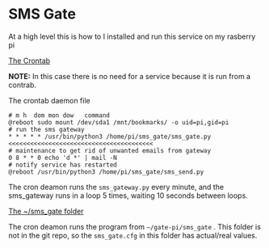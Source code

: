 # SMS Gate

At a high level this is how to I installed and run this service on my rasberry pi

<u>The Crontab</u>

<b>NOTE:</b>  In this case there is no need for a service because it is run from a contrab.

The crontab daemon file

```
# m h  dom mon dow   command
@reboot sudo mount /dev/sda1 /mnt/bookmarks/ -o uid=pi,gid=pi
# run the sms gateway                                           
* * * * * /usr/bin/python3 /home/pi/sms_gate/sms_gate.py      <<<<<<<<<<<<<<<<<<<<<<<<<<<<<<<<<<<<<<<<
# maintenance to get rid of unwanted emails from gateway
0 8 * * 0 echo 'd *' | mail -N
# notify service has restarted
@reboot /usr/bin/python3 /home/pi/sms_gate/sms_send.py
```

The cron deamon runs the ```sms_gateway.py``` every minute, and the sms_gateway runs in a loop 5 times, waiting 10 seconds between loops. 

<u>The ~/sms_gate folder</u>

 The cron deamon runs the program from   ```~/gate-pi/sms_gate``` . This folder is not in the git repo, so the ```sms_gate.cfg``` in this folder has actual/real values.

